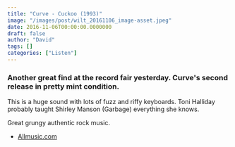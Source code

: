 ```yaml
---
title: "Curve - Cuckoo (1993)"
image: "/images/post/wilt_20161106_image-asset.jpeg"
date: 2016-11-06T00:00:00.0000000
draft: false
author: "David"
tags: []
categories: ["Listen"]
---
```

### Another great find at the record fair yesterday. Curve's second release in pretty mint condition.

 This is a huge sound with lots of fuzz and riffy keyboards. Toni Halliday probably taught Shirley Manson (Garbage) everything she knows.

 Great grungy authentic rock music.

-  [Allmusic.com](http://www.allmusic.com/album/cuckoo-mw0000102340)